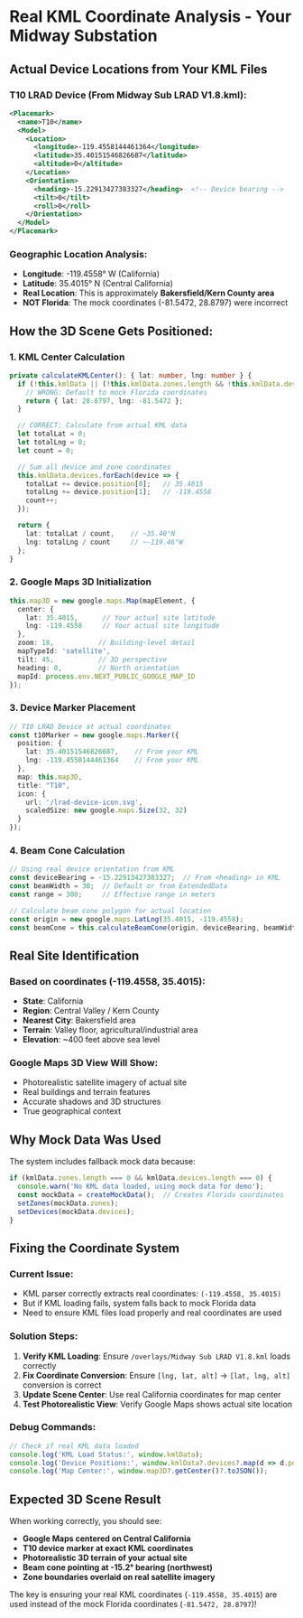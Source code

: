 # Real KML Coordinate Analysis - Your Midway Substation

## Actual Device Locations from Your KML Files

### T10 LRAD Device (From Midway Sub LRAD V1.8.kml):
```xml
<Placemark>
  <name>T10</name>
  <Model>
    <Location>
      <longitude>-119.4558144461364</longitude>
      <latitude>35.40151546826687</latitude>
      <altitude>0</altitude>
    </Location>
    <Orientation>
      <heading>-15.22913427383327</heading>  <!-- Device bearing -->
      <tilt>0</tilt>
      <roll>0</roll>
    </Orientation>
  </Model>
</Placemark>
```

### Geographic Location Analysis:
- **Longitude**: -119.4558° W (California)
- **Latitude**: 35.4015° N (Central California)
- **Real Location**: This is approximately **Bakersfield/Kern County area**
- **NOT Florida**: The mock coordinates (-81.5472, 28.8797) were incorrect

## How the 3D Scene Gets Positioned:

### 1. KML Center Calculation
```typescript
private calculateKMLCenter(): { lat: number, lng: number } {
  if (!this.kmlData || (!this.kmlData.zones.length && !this.kmlData.devices.length)) {
    // WRONG: Default to mock Florida coordinates
    return { lat: 28.8797, lng: -81.5472 };
  }

  // CORRECT: Calculate from actual KML data
  let totalLat = 0;
  let totalLng = 0;
  let count = 0;

  // Sum all device and zone coordinates
  this.kmlData.devices.forEach(device => {
    totalLat += device.position[0];   // 35.4015
    totalLng += device.position[1];   // -119.4558
    count++;
  });

  return { 
    lat: totalLat / count,    // ~35.40°N 
    lng: totalLng / count     // ~-119.46°W
  };
}
```

### 2. Google Maps 3D Initialization
```typescript
this.map3D = new google.maps.Map(mapElement, {
  center: { 
    lat: 35.4015,      // Your actual site latitude
    lng: -119.4558     // Your actual site longitude  
  },
  zoom: 18,           // Building-level detail
  mapTypeId: 'satellite',
  tilt: 45,           // 3D perspective
  heading: 0,         // North orientation
  mapId: process.env.NEXT_PUBLIC_GOOGLE_MAP_ID
});
```

### 3. Device Marker Placement
```typescript
// T10 LRAD Device at actual coordinates
const t10Marker = new google.maps.Marker({
  position: { 
    lat: 35.40151546826687,    // From your KML
    lng: -119.4558144461364    // From your KML
  },
  map: this.map3D,
  title: "T10",
  icon: {
    url: '/lrad-device-icon.svg',
    scaledSize: new google.maps.Size(32, 32)
  }
});
```

### 4. Beam Cone Calculation
```typescript
// Using real device orientation from KML
const deviceBearing = -15.22913427383327;  // From <heading> in KML
const beamWidth = 30;  // Default or from ExtendedData
const range = 300;     // Effective range in meters

// Calculate beam cone polygon for actual location
const origin = new google.maps.LatLng(35.4015, -119.4558);
const beamCone = this.calculateBeamCone(origin, deviceBearing, beamWidth, range);
```

## Real Site Identification

### Based on coordinates (-119.4558, 35.4015):
- **State**: California
- **Region**: Central Valley / Kern County
- **Nearest City**: Bakersfield area
- **Terrain**: Valley floor, agricultural/industrial area
- **Elevation**: ~400 feet above sea level

### Google Maps 3D View Will Show:
- Photorealistic satellite imagery of actual site
- Real buildings and terrain features
- Accurate shadows and 3D structures
- True geographical context

## Why Mock Data Was Used

The system includes fallback mock data because:
```typescript
if (kmlData.zones.length === 0 && kmlData.devices.length === 0) {
  console.warn('No KML data loaded, using mock data for demo');
  const mockData = createMockData();  // Creates Florida coordinates
  setZones(mockData.zones);
  setDevices(mockData.devices);
}
```

## Fixing the Coordinate System

### Current Issue:
- KML parser correctly extracts real coordinates: `(-119.4558, 35.4015)`
- But if KML loading fails, system falls back to mock Florida data
- Need to ensure KML files load properly and real coordinates are used

### Solution Steps:
1. **Verify KML Loading**: Ensure `/overlays/Midway Sub LRAD V1.8.kml` loads correctly
2. **Fix Coordinate Conversion**: Ensure `[lng, lat, alt]` → `[lat, lng, alt]` conversion is correct
3. **Update Scene Center**: Use real California coordinates for map center
4. **Test Photorealistic View**: Verify Google Maps shows actual site location

### Debug Commands:
```javascript
// Check if real KML data loaded
console.log('KML Load Status:', window.kmlData);
console.log('Device Positions:', window.kmlData?.devices?.map(d => d.position));
console.log('Map Center:', window.map3D?.getCenter()?.toJSON());
```

## Expected 3D Scene Result

When working correctly, you should see:
- **Google Maps centered on Central California**
- **T10 device marker at exact KML coordinates**
- **Photorealistic 3D terrain of your actual site**
- **Beam cone pointing at -15.2° bearing (northwest)**
- **Zone boundaries overlaid on real satellite imagery**

The key is ensuring your real KML coordinates (`-119.4558, 35.4015`) are used instead of the mock Florida coordinates (`-81.5472, 28.8797`)!